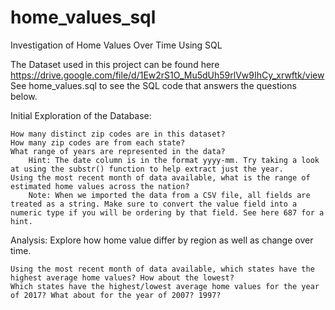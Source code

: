 # home_values_sql
Investigation of Home Values Over Time Using SQL

The Dataset used in this project can be found here https://drive.google.com/file/d/1Ew2rS1O_Mu5dUh59rlVw9IhCy_xrwftk/view
See home_values.sql to see the SQL code that answers the questions below.

Initial Exploration of the Database:

    How many distinct zip codes are in this dataset?
    How many zip codes are from each state?
    What range of years are represented in the data?
        Hint: The date column is in the format yyyy-mm. Try taking a look at using the substr() function to help extract just the year.
    Using the most recent month of data available, what is the range of estimated home values across the nation?
        Note: When we imported the data from a CSV file, all fields are treated as a string. Make sure to convert the value field into a numeric type if you will be ordering by that field. See here 687 for a hint.

Analysis: Explore how home value differ by region as well as change over time.

    Using the most recent month of data available, which states have the highest average home values? How about the lowest?
    Which states have the highest/lowest average home values for the year of 2017? What about for the year of 2007? 1997?

